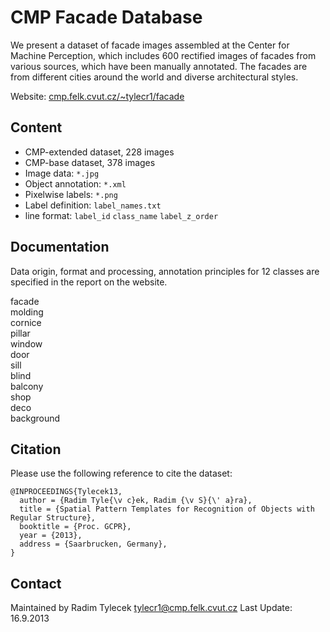 #  CMP Facade Database

We present a dataset of facade images assembled at the Center for Machine Perception, which includes 600 rectified images of facades from various sources, which have been manually annotated. The facades are from different cities around the world and diverse architectural styles. 

Website: [cmp.felk.cvut.cz/~tylecr1/facade](cmp.felk.cvut.cz/~tylecr1/facade)

## Content 

 - CMP-extended dataset, 228 images
 - CMP-base dataset, 378 images
 - Image data: `*.jpg`
 - Object annotation: `*.xml`
 - Pixelwise labels: `*.png`
 - Label definition: `label_names.txt`
 - line format: `label_id` `class_name` `label_z_order`

## Documentation 

Data origin, format and processing, annotation principles for 12 classes are specified in the report on the website. 

facade  
molding  
cornice  
pillar  
window  
door  
sill  
blind  
balcony  
shop  
deco  
background

## Citation 

Please use the following reference to cite the dataset:
```
@INPROCEEDINGS{Tylecek13,
  author = {Radim Tyle{\v c}ek, Radim {\v S}{\' a}ra},
  title = {Spatial Pattern Templates for Recognition of Objects with Regular Structure},
  booktitle = {Proc. GCPR},
  year = {2013},
  address = {Saarbrucken, Germany},
}
```
## Contact 

Maintained by Radim Tylecek tylecr1@cmp.felk.cvut.cz
Last Update: 16.9.2013   